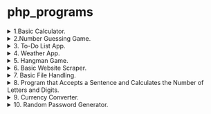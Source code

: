 # php_programs
<details>
<summary> 1.Basic Calculator. </summary>
Explanation:<br>
In PHP, functions (add, subtract, multiply, divide) are defined to perform basic arithmetic operations.<br>
The readline function is used to take user input for two numbers, which are then cast to floats.<br>
The program echoes the results of the addition, subtraction, multiplication, and division of the two numbers.
</details>

<details>
<summary> 2.Number Guessing Game. </summary>
Explanation:<br>
The program uses the rand function to generate a random number between 1 and 100.<br>
It prompts the user to guess the number and provides feedback on whether the guess is too high or too low.<br>
The game continues until the correct number is guessed.
</details>

<details>
<summary>3. To-Do List App. </summary>
Explanation:<br>
The PHP script uses an array to store tasks, and the `readline` function is used to take user input.<br>
A menu is displayed with options to add tasks, view tasks, or quit the app.<br>
The app continues running until the user chooses to quit.
</details>

<details>
<summary> 4. Weather App. </summary>
Explanation:<br>
The program prompts the user to enter the city name and constructs a URL to fetch weather data using the OpenWeatherMap API.<br>
It uses `file_get_contents` to send an HTTP GET request and `json_decode` to process the JSON response.<br>
If the request is successful (status code 200), it extracts and displays the current temperature and weather description.<br>
In case of an error, it prints an error message.
</details>

<details>
<summary> 5. Hangman Game. </summary>
Explanation:<br>
The program selects a random word from a predefined list, and the player needs to guess the word by inputting letters.<br>
It displays the current state of the word with underscores for unguessed letters and updates it as the player guesses correctly.<br>
The player has a limited number of attempts (6 in this case) to guess the word.<br>
If the player guesses the word or runs out of attempts, the game ends.
</details>

<details>
<summary> 6. Basic Website Scraper. </summary>
Explanation:<br>
The PHP script uses `file_get_contents` to fetch the HTML content of 'https://www.google.com' and `DOMDocument` with XPath to parse the HTML.<br>
It then selects and prints the `href` attribute of all links (`a` tags) from the Google homepage.
</details>

<details>
<summary> 7. Basic File Handling. </summary>
Explanation:<br>
The PHP script demonstrates basic file handling operations - writing content to a file using `file_put_contents` and reading content from a file using `file_get_contents`.<br>
It writes a sample line to a file, then reads and prints the content of the file.
</details>

<details>
<summary> 8. Program that Accepts a Sentence and Calculates the Number of Letters and Digits. </summary>
Explanation:<br>
The PHP script defines a function `countLettersDigits` that takes a sentence as input and counts the number of letters and digits in it.<br>
It then takes user input, calls the function, and prints the counts of letters and digits in the entered sentence.
</details>

<details>
<summary> 9. Currency Converter. </summary>
Explanation:<br>
The PHP script defines a function `convertCurrency` that takes an amount, source currency, and target currency, and returns the converted amount.<br>
An example usage is provided, converting 100 USD to INR along with other predefined conversion rates.
</details>

<details>
<summary>10. Random Password Generator. </summary>
Explanation:<br>
The PHP script defines a function `generateRandomPassword` that generates a random password of a specified length using letters, digits, and special characters.<br>
The password is then printed.
</details>
